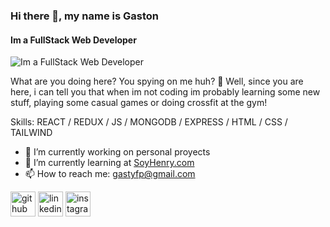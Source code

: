 ### Hi there 👋, my name is Gaston
#### Im a FullStack Web Developer
![Im a FullStack Web Developer](https://arturssmirnovs.github.io/github-profile-readme-generator/images/banner.png)

What are you doing here? You spying on me huh?  🧐
Well, since you are here, i can tell you that when im not coding im probably learning some new stuff, playing some casual games or doing crossfit at the gym!

Skills:   REACT / REDUX / JS / MONGODB / EXPRESS / HTML / CSS / TAILWIND

- 🔭 I’m currently working on personal proyects 
- 🌱 I’m currently learning at [SoyHenry.com](https://www.soyhenry.com/) 
- 📫 How to reach me: gastyfp@gmail.com 


[<img src='https://cdn.jsdelivr.net/npm/simple-icons@3.0.1/icons/github.svg' alt='github' height='40'>](https://github.com/GastyFp)  [<img src='https://cdn.jsdelivr.net/npm/simple-icons@3.0.1/icons/linkedin.svg' alt='linkedin' height='40'>](https://www.linkedin.com/in/https://www.linkedin.com/in/gaston-fernandez-prataviera-93a4b21a2//)  [<img src='https://cdn.jsdelivr.net/npm/simple-icons@3.0.1/icons/instagram.svg' alt='instagram' height='40'>](https://www.instagram.com/https://www.instagram.com/gastyfp//)  
